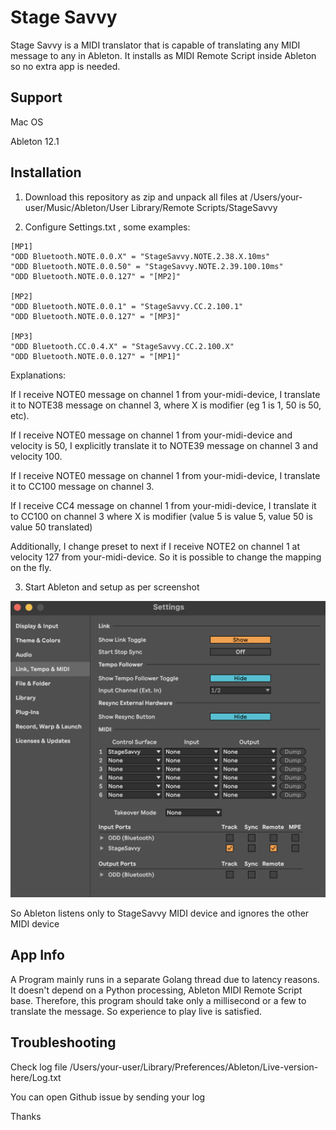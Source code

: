 # Stage Savvy

Stage Savvy is a MIDI translator that is capable of translating any MIDI message to any in Ableton. It installs as MIDI Remote Script inside Ableton so no extra app is needed.

## Support

Mac OS

Ableton 12.1

## Installation

1) Download this repository as zip and unpack all files at /Users/your-user/Music/Ableton/User Library/Remote Scripts/StageSavvy

2) Configure Settings.txt , some examples:

```
[MP1]
"ODD Bluetooth.NOTE.0.0.X" = "StageSavvy.NOTE.2.38.X.10ms"
"ODD Bluetooth.NOTE.0.0.50" = "StageSavvy.NOTE.2.39.100.10ms"
"ODD Bluetooth.NOTE.0.0.127" = "[MP2]"

[MP2]
"ODD Bluetooth.NOTE.0.0.1" = "StageSavvy.CC.2.100.1"
"ODD Bluetooth.NOTE.0.0.127" = "[MP3]"

[MP3]
"ODD Bluetooth.CC.0.4.X" = "StageSavvy.CC.2.100.X"
"ODD Bluetooth.NOTE.0.0.127" = "[MP1]"
```

Explanations:

If I receive NOTE0 message on channel 1 from your-midi-device, I translate it to NOTE38 message on channel 3, where X is modifier (eg 1 is 1, 50 is 50, etc).

If I receive NOTE0 message on channel 1 from your-midi-device and velocity is 50, I explicitly translate it to NOTE39 message on channel 3 and velocity 100.

If I receive NOTE0 message on channel 1 from your-midi-device, I translate it to CC100 message on channel 3.

If I receive CC4 message on channel 1 from your-midi-device, I translate it to CC100 on channel 3 where X is modifier (value 5 is value 5, value 50 is value 50 translated)

Additionally, I change preset to next if I receive NOTE2 on channel 1 at velocity 127 from your-midi-device. So it is possible to change the mapping on the fly.

3) Start Ableton and setup as per screenshot

![Configuration](images/Configuration.png)

So Ableton listens only to StageSavvy MIDI device and ignores the other MIDI device

## App Info

A Program mainly runs in a separate Golang thread due to latency reasons. It doesn't depend on a Python processing, Ableton MIDI Remote Script base. Therefore, this program should take only a millisecond or a few to translate the message. So experience to play live is satisfied.

## Troubleshooting

Check log file /Users/your-user/Library/Preferences/Ableton/Live-version-here/Log.txt

You can open Github issue by sending your log

Thanks